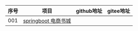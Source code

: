 | 序号 | 项目                    | github地址                                       | gitee地址 |
| ---- | ----------------------- | ------------------------------------------------ | --------- |
| 001  | [springboot 电商书城]() |  |           |

